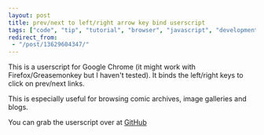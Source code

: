 ```yaml
---
layout: post
title: prev/next to left/right arrow key bind userscript
tags: ["code", "tip", "tutorial", "browser", "javascript", "development", "project"]
redirect_from:
 - "/post/13629604347/"
---
```


This is a userscript for Google Chrome (it might work with Firefox/Greasemonkey but I haven't tested). It binds the left/right keys to click on prev/next links.

<!-- more -->

This is especially useful for browsing comic archives, image galleries and blogs.

You can grab the userscript over at [GitHub](https://github.com/omgmog/prev-next-arrow-binder)
